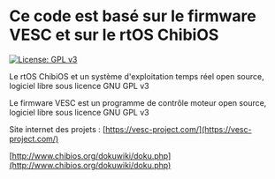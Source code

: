# Ce code est basé sur le firmware VESC et sur le rtOS ChibiOS

[![License: GPL v3](https://img.shields.io/badge/License-GPLv3-blue.svg)](https://www.gnu.org/licenses/gpl-3.0)



Le rtOS ChibiOS et un système d'exploitation temps réel open source, logiciel libre sous licence GNU GPL v3

Le firmware VESC est un programme de contrôle moteur open source, logiciel libre sous licence GNU GPL v3

Site internet des projets :
[https://vesc-project.com/](https://vesc-project.com/)

[http://www.chibios.org/dokuwiki/doku.php](http://www.chibios.org/dokuwiki/doku.php)
